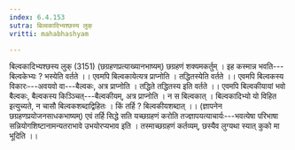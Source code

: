 ```yaml
---
index: 6.4.153
sutra: बिल्वकादिभ्यश्छस्य लुक्
vritti: mahabhashyam

---
```

 बिल्वकादिभ्यश्छस्य लुक् (3151) (छग्रहणप्रत्याख्यानभाष्यम्) छग्रहणं शक्यमकर्तुम् । इह कस्मान्न भवति---बिल्वकेभ्यः ? भस्येति वर्तते ।। एवमपि बिल्वकायेत्यत्र प्राप्नोति । तद्धितस्येति वर्तते ।। एवमपि बिल्वकस्य विकारः---अवयवो वा---बैल्वकः, अत्र प्राप्नोति । तद्धिते तद्धितस्य इति वर्तते ।। एवमपि बिल्वकीयायां भवो बैल्वकः, बैल्वकस्य किञ्ञ्चित्---बैल्वकीयम्, अत्र प्राप्नोति । न स बिल्वकात् । बिल्वकादिभ्यो यो विहित इत्युच्यते, न चासौ बिल्वकशब्दाद्विहितः । किं तर्हि ? बिल्वकीयशब्दात् ।। (ज्ञापनेन छग्रहणप्रयोजनसाधकभाष्यम्) एवं तर्हि सिद्धे सति यच्छग्रहणं करोति तज्ज्ञापयत्याचार्यः---भवत्येषा परिभाषा सन्नियोगशिष्टानामन्यतराभावे उभयोरप्यभाव इति । तस्माच्छग्रहणं कर्तव्यम्, छस्यैव लुग्यथा स्यात् कुको मा भूदिति ।। 
